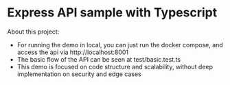 # Express API sample with Typescript

About this project:

-	For running the demo in local, you can just run the docker compose, and access the api via http://localhost:8001
-	The basic flow of the API can be seen at test/basic.test.ts
-	This demo is focused on code structure and scalability, without deep implementation on security and edge cases

